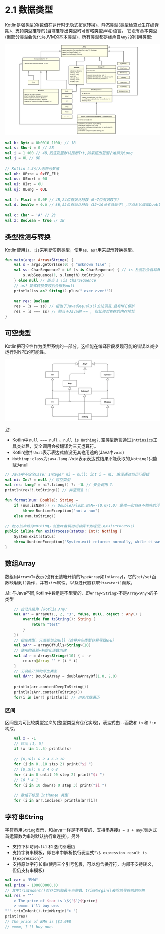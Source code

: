 # 2.1 数据类型

Kotlin是强类型的(数值在运行时无隐式拓宽转换)、静态类型(类型检查发生在编译期)、支持类型推导的(当能推导出类型时可省略类型声明)语言。
它没有基本类型(但部分类型会优化为JVM的基本类型)，所有类型都是继承自`Any?`的引用类型: 

![Kotlin类型](../.asset/data-type.png)

```kotlin
val b: Byte = 0b0010_1000; // 1B
val s: Short = 0 // 2B
val i = 1_000 // 4B,数值变量默认推断Int,如果超出范围才推断为Long
val j = 0L // 8B

// Kotlin 1.3引入无符号数值
val ub: UByte = 0xFF_FFU;
val us: UShort = 0U
val ui: UInt = 0U
val uj: ULong = 0UL

val f: Float = 0.0F // 4B,24位有效比特数（6~7位有效数字）
val d: Double = 0.0 // 8B,53位有效比特数（15~16位有效数字）,浮点默认推断Double

val c: Char = 'A' // 2B
val z: Boolean = true // 1B
```

## 类型检测与转换
Kotlin使用`is、!is`来判断实例类型，使用`as、as?`用来显示转换类型。

```kotlin
fun main(args: Array<String>) {
    val s = args.getOrElse(0) { "unknown file" }
    val ss: CharSequence? = if (s is CharSequence) { // is 检测后会自动转换
        s.subSequence(0, s.length).toString()
    } else null // 即当 s !is CharSequence
    // as? 显式转换失败后会得到null
    println((ss as? String)?.plus(" exec over!"))

    var res: Boolean
    res = (s == ss) // 相当于Java的equals()方法调用,且有NPE保护
    res = (s === ss) // 相当于Java的 == , 仅比较对象在的内存地址
}
```


## 可空类型
Kotlin把可空性作为类型系统的一部分，这样能在编译阶段发现可能的错误以减少运行时NPE的可能性。

![Kotlin可空类型](../.asset/type-nullable.png)

*注*: 
- Kotlin中 `null === null` 、`null is Nothing?`, 空类型断言通过`Intrinsics`工具类处理，安全调用会被翻译为三元运算符。
- Kotlin提供 `Unit`表示表达式值没无其他用途的(Java中`void`)
- `Nothing::class`为`java.lang.Void`表示表达式结果不能获取的,`Nothing?`只能赋为null


```kotlin
// Java中不安全Case: Integer ni = null; int i = ni; 编译通过但运行报错
val ni: Int? = null // 可空类型
val res: Long? = ni?.toLong() ?: -1L // 安全调用 ?.
println(res!!.toString()) // 非空断言 !!

fun format(num: Double): String =
    if (num.isNaN()) // Double/Float.NaN=-(0.0/0.0) 是唯一和自身不相等的浮点值
        throw RuntimeException("not a num")
    else num.toString()

// 若方法声明为Nothing，则意味着调用后将得不到返回,如exitProcess()
public inline fun exitProcess(status: Int): Nothing {
    System.exit(status)
    throw RuntimeException("System.exit returned normally, while it was supposed to halt JVM.")
}
```



## 数组Array
数组用`Array<T>`表示(也有无装箱开销的`TypeArray`如`IntArray`)，它的`get/set`函数映射到`[]`操作，并有`size`属性，以及迭代器获取`iterator()`函数。

*注*: 与Java不同,Kotlin中数组是不型变的，即`Array<String>`不是`Array<Any>`的子类型

```kotlin
    // 自动升级为 [kotlin.Any;
    val arr = arrayOf(1, 2, "3", false, null, object : Any() {
        override fun toString(): String {
            return "test"
        }
    })
    // 指定类型，元素都填充null（这种非空类型容易导致NPE）
    val sArr = arrayOfNulls<String>(10)
    // 使用构造器+初始化函数创建
    val iArr = Array<String>(10) { i ->
        return@Array "" + (i * i)
    }
    // 无装箱开销的原生类型
    val dArr: DoubleArray = doubleArrayOf(1.0, 2.0)

    println(arr.contentDeepToString())
    println(sArr.contentToString())
    for(i in iArr) println(i) // 用迭代器遍历
```

### 区间
区间是为可比较类型定义的(整型类型有优化实现)，表达式由`..`函数和 `in` 和 `!in` 构成。

```kotlin
    val x = -1
    // 区间 [1, 5]
    if (x !in 1..5) println(x)

    // [0,10]: 0 2 4 6 8 10
    for (i in 0..10 step 2) print("$i ")
    // [0,10): 0 2 4 6 8
    for (i in 0 until 10 step 2) print("$i ")
    // 10 7 4 1
    for (i in 10 downTo 0 step 3) print("$i ")

    // 数组下标是 IntRange 类型
    for (i in arr.indices) println(arr[i])
```

## 字符串String
字符串用`String`表示，和Java一样是不可变的、支持串连接`s = s + any`(表达式首运算数为串时默认执行串连接)。另外：

- 支持下标访问`s[i]` 和 迭代器遍历
- 支持字符串模板，即在串中解析执行表达式`"\$ expression result is ${expression}"`
- 支持原始字符长串(使用三个引号包裹，可以包含换行符，内部不支持转义，但仍支持串模板)

```kotlin
val car = "BMW"
val price = 100000000.00
// 其中trimIndent()对齐切割掉最小空格数，trimMargin()去除前导符前的空格
val res = """
    > The price of $car is \${'$'}${price}
    > emmm, I'll buy one.
""".trimIndent().trimMargin("> ")
print(res)
// The price of BMW is \$1.0E8
// emmm, I'll buy one.
```
